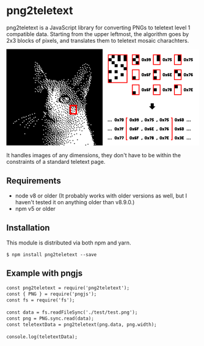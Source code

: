 # png2teletext

png2teletext is a JavaScript library for converting PNGs to teletext level 1 compatible data. Starting from the upper leftmost, the algorithm goes by 2x3 blocks of pixels, and translates them to teletext mosaic charachters.

![poes]

[poes]: poes.gif

It handles images of any dimensions, they don't have to be within the constraints of a standard teletext page.

## Requirements

- node v8 or older (It probably works with older versions as well, but I haven't tested it on anything older than v8.9.0.)
- npm v5 or older

## Installation

This module is distributed via both npm and yarn.

    $ npm install png2teletext --save

## Example with pngjs

    const png2teletext = require('png2teletext');
    const { PNG } = require('pngjs');
    const fs = require('fs');

    const data = fs.readFileSync('./test/test.png');
	const png = PNG.sync.read(data);
	const teletextData = png2teletext(png.data, png.width);

    console.log(teletextData);

